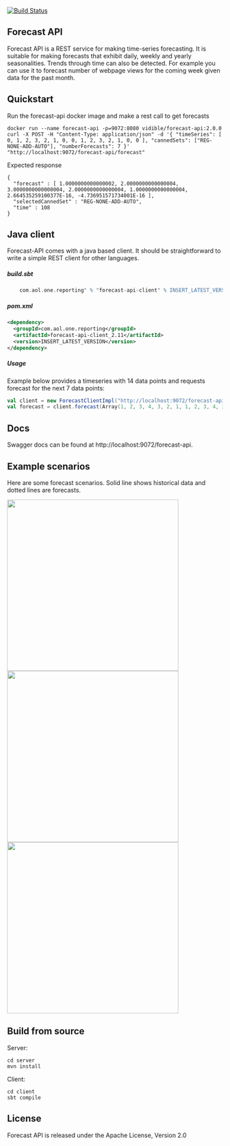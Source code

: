 [![Build Status](https://travis-ci.org/vidible/aol-on-forecast.svg?branch=master)](https://travis-ci.org/vidible/aol-on-forecast)

## Forecast API

Forecast API is a REST service for making time-series forecasting. 
It is suitable for making forecasts that exhibit daily, weekly and yearly
seasonalities. Trends through time can also be detected. For example you 
can use it to forecast number of webpage views for the coming week given 
data for the past month.

## Quickstart

Run the forecast-api docker image and make a rest call to get forecasts

    docker run --name forecast-api -p=9072:8080 vidible/forecast-api:2.0.0
    curl -X POST -H "Content-Type: application/json" -d '{ "timeSeries": [ 0, 1, 2, 3, 2, 1, 0, 0, 1, 2, 3, 2, 1, 0, 0 ], "cannedSets": ["REG-NONE-ADD-AUTO"], "numberForecasts": 7 }' "http://localhost:9072/forecast-api/forecast"

Expected response

    {
      "forecast" : [ 1.0000000000000002, 2.0000000000000004, 3.0000000000000004, 2.0000000000000004, 1.0000000000000004, 2.664535259100377E-16, -4.736951571734001E-16 ],
      "selectedCannedSet" : "REG-NONE-ADD-AUTO",
      "time" : 108
    }

## Java client

Forecast-API comes with a java based client. It should be straightforward
to write a simple REST client for other languages.
 
##### build.sbt

```scala
    com.aol.one.reporting" % "forecast-api-client" % INSERT_LATEST_VERSION
```

##### pom.xml
```xml
<dependency>
  <groupId>com.aol.one.reporting</groupId>
  <artifactId>forecast-api-client_2.11</artifactId>
  <version>INSERT_LATEST_VERSION</version>
</dependency> 
```

##### Usage

Example below provides a timeseries with 14 data points and requests forecast for the next 7 data points:

```scala
val client = new ForecastClientImpl("http://localhost:9072/forecast-api/forecast")
val forecast = client.forecast(Array(1, 2, 3, 4, 3, 2, 1, 1, 2, 3, 4, 3, 2, 1), 7)
```

## Docs
Swagger docs can be found at http://localhost:9072/forecast-api. 

## Example scenarios

Here are some forecast scenarios. Solid line shows historical data and dotted lines are forecasts. 

<img src="https://raw.githubusercontent.com/vidible/aol-on-forecast/master/client/src/test/resources/forecast-client/daily-seasonal/plot-raw-and-actual.png" width="400">

<img src="https://raw.githubusercontent.com/vidible/aol-on-forecast/master/client/src/test/resources/forecast-client/daily-seasonal-with-trend/plot-raw-and-actual.png" width="400">

<img src="https://raw.githubusercontent.com/vidible/aol-on-forecast/master/client/src/test/resources/forecast-client/real-data-video-view-supply-with-trend/plot-raw-and-actual.png" width="400">

## Build from source

Server:

    cd server
    mvn install

Client:

    cd client
    sbt compile


## License
Forecast API is released under the Apache License, Version 2.0
